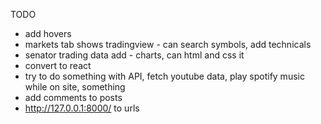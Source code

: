 TODO 
- add hovers
- markets tab shows tradingview - can search symbols, add technicals
- senator trading data add - charts, can html and css it
- convert to react 
- try to do something with API, fetch youtube data, play spotify music while on site, something
- add comments to posts
-  http://127.0.0.1:8000/ to urls
